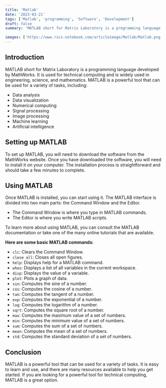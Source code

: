 ```yaml
---
title: 'Matlab'
date: '2023-03-21'
tags: ['Matlab', 'programming', 'Software', 'Development']
draft: false
summary: 'MATLAB short for Matrix Laboratory is a programming language developed by MathWorks. It is used for technical computing and is widely used in engineering, science, and mathematics.'

images: ['https://www.rics-notebook.com/articleimage/Matlab/Matlab.png']
---
```


## **Introduction**

MATLAB short for Matrix Laboratory is a programming language developed by
MathWorks. It is used for technical computing and is widely used in engineering,
science, and mathematics. MATLAB is a powerful tool that can be used for a
variety of tasks, including:

- Data analysis
- Data visualization
- Numerical computing
- Signal processing
- Image processing
- Machine learning
- Artificial intelligence

## **Setting up MATLAB**

To set up MATLAB, you will need to download the software from the MathWorks
website. Once you have downloaded the software, you will need to install it on
your computer. The installation process is straightforward and should take a few
minutes to complete.

## **Using MATLAB**

Once MATLAB is installed, you can start using it. The MATLAB interface is
divided into two main parts: the Command Window and the Editor.

- The Command Window is where you type in MATLAB commands.
- The Editor is where you write MATLAB scripts.

To learn more about using MATLAB, you can consult the MATLAB documentation or
take one of the many online tutorials that are available.

**Here are some basic MATLAB commands:**

- `clc`: Clears the Command Window.
- `close all`: Closes all open figures.
- `help`: Displays help for a MATLAB command.
- `whos`: Displays a list of all variables in the current workspace.
- `disp`: Displays the value of a variable.
- `plot`: Plots a graph of data.
- `sin`: Computes the sine of a number.
- `cos`: Computes the cosine of a number.
- `tan`: Computes the tangent of a number.
- `exp`: Computes the exponential of a number.
- `log`: Computes the logarithm of a number.
- `sqrt`: Computes the square root of a number.
- `max`: Computes the maximum value of a set of numbers.
- `min`: Computes the minimum value of a set of numbers.
- `sum`: Computes the sum of a set of numbers.
- `mean`: Computes the mean of a set of numbers.
- `std`: Computes the standard deviation of a set of numbers.

## **Conclusion**

MATLAB is a powerful tool that can be used for a variety of tasks. It is easy to
learn and use, and there are many resources available to help you get started.
If you are looking for a powerful tool for technical computing, MATLAB is a
great option.
